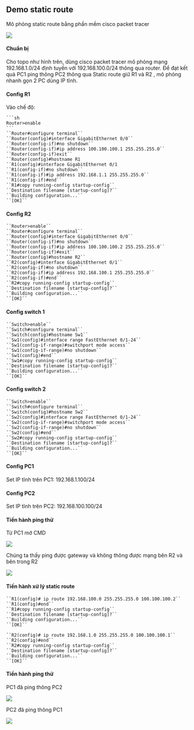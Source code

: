 ## Demo static route
  Mô phỏng static route bằng phần mềm cisco packet tracer

  <img src="Basicnetworkimages/11.png">

#### Chuẩn bị
  Cho topo như hình trên, dùng cisco packet tracer mô phỏng mạng 192.168.1.0/24 định tuyến với 192.168.100.0/24 thông qua router.
  Để đạt kết quả PC1 ping thông PC2 thông qua Static route giữ R1 và R2 , mô phỏng nhanh gọn 2 PC dùng IP tĩnh.
#### Config R1
  Vào chế độ:

    ```sh 
	Router>enable
	```
    ``Router#configure terminal``
    ``Router(config)#interface GigabitEthernet 0/0``
    ``Router(config-if)#no shutdown``
    ``Router(config-if)#ip address 100.100.100.1 255.255.255.0``
    ``Router(config-if)exit``
    ``Router(config)#hostname R1
    ``R1(config)#interface GigabitEthernet 0/1
    ``R1(config-if)#no shutdown``
    ``R1(config-if)#ip address 192.168.1.1 255.255.255.0``
    ``R1(config-if)#end``
    ``R1#copy running-config startup-config``
    ``Destination filename [startup-config]?``
    ``Building configuration...``
    ``[OK]``


#### Config R2
    ``Router>enable``
    ``Router#configure terminal``
    ``Router(config)#interface GigabitEthernet 0/0``
    ``Router(config-if)#no shutdown``
    ``Router(config-if)#ip address 100.100.100.2 255.255.255.0``
    ``Router(config-if)#exit``
    ``Router(config)#hostname R2``
    ``R2(config)#interface GigabitEthernet 0/1``
    ``R2(config-if)#no shutdown`` 
    ``R2(config-if)#ip address 192.168.100.1 255.255.255.0``
    ``R2(config-if)#end``
    ``R2#copy running-config startup-config`` 
    ``Destination filename [startup-config]?`` 
    ``Building configuration...``
    ``[OK]``

#### Config switch 1
    ``Switch>enable`` 
    ``Switch#configure terminal`` 
    ``Switch(config)#hostname Sw1``
    ``Sw1(config)#interface range FastEthernet 0/1-24`` 
    ``Sw1(config-if-range)#switchport mode access``
    ``Sw1(config-if-range)#no shutdown``
    ``Sw1(config)#end``
    ``Sw1#copy running-config startup-config`` 
    ``Destination filename [startup-config]?`` 
    ``Building configuration...``
    ``[OK]``

#### Config switch 2

    ``Switch>enable`` 
    ``Switch#configure terminal`` 
    ``Switch(config)#hostname Sw2``
    ``Sw2(config)#interface range FastEthernet 0/1-24`` 
    ``Sw2(config-if-range)#switchport mode access``
    ``Sw2(config-if-range)#no shutdown``
    ``Sw2(config)#end``
    ``Sw2#copy running-config startup-config`` 
    ``Destination filename [startup-config]?`` 
    ``Building configuration...``
    ``[OK]``

#### Config PC1
  Set IP tĩnh trên PC1: 192.168.1.100/24
#### Config PC2
  Set IP tĩnh trên PC2: 192.168.100.100/24

#### Tiến hành ping thử
  Từ PC1 mở CMD

  <img src="Basicnetworkimages/12.png">

  Chúng ta thấy ping được gateway và không thông được mạng bên R2 và bên trong R2

  <img src="Basicnetworkimages/13.png">

#### Tiến hành xử lý static route
    ``R1(config)# ip route 192.168.100.0 255.255.255.0 100.100.100.2``
    ``R1(config)#end``
    ``R1#copy running-config startup-config`` 
    ``Destination filename [startup-config]?`` 
    ``Building configuration...``
    ``[OK]``

    ``R2(config)# ip route 192.168.1.0 255.255.255.0 100.100.100.1``
    ``R2(config)#end``
    ``R2#copy running-config startup-config`` 
    ``Destination filename [startup-config]?`` 
    ``Building configuration...``
    ``[OK]``


#### Tiến hành ping thử
  PC1 đã ping thông PC2

  <img src="Basicnetworkimages/14.png">

  PC2 đã ping thông PC1

  <img src="Basicnetworkimages/15.png">


